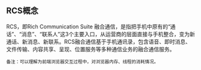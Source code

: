 ## RCS概念
RCS，即Rich Communication Suite 融合通信，是指把手机中原有的“通话”、“消息”、“联系人”这3个主要入口，从运营商的层面直接与手机整合，变为新通话、新消息、新联系。RCS融合通信基于手机通讯录，包含语音、即时消息、文件传输、内容共享、呈现、位置服务等多种通信业务的融合通信服务。

    备注：可以理解为前端浏览器交互过程中，对浏览器内存、线程的消耗情况。
